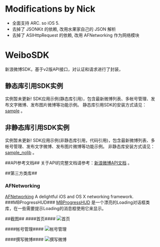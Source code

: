 # Modifications by Nick #
* 全面支持 ARC. so iOS 5.
* 去掉了 JSONKit 的依赖, 改用水果家自己的 JSON 解析
* 去掉了 ASIHttpRequest 的依赖, 改用 AFNetworking 作为网络模块

# WeiboSDK #
新浪微博SDK，基于v2版API接口，对认证和请求进行了封装，

## 静态库引用SDK实例 ##
实例暂未更新!
SDK应用示例(静态库引用)，包含最新微博列表、多帐号管理、发布文字微博、发布图片微博等功能示例。
静态库引用SDK的安装方式请见：[sample](https://github.com/JimLiu/WeiboSDK/tree/master/sample "新浪微博SDK示例") 。

## 非静态库引用SDK实例 ##
实例暂未更新!
SDK应用示例(非静态库引用，代码引用)，包含最新微博列表、多帐号管理、发布文字微博、发布图片微博等功能示例。
非静态库安装方式请见：[sample_nolib](https://github.com/JimLiu/WeiboSDK/tree/master/sample_nolib "新浪微博SDK示例") 。


##API参考文档##
关于API的完整文档请参考：[新浪微博API文档](http://open.weibo.com/wiki/%E9%A6%96%E9%A1%B5 "新浪微博API文档") 。

##第三方类库##
### AFNetworking ###
[AFNetworking](https://github.com/AFNetworking/AFNetworking "ASIHttpRequest官方网站") A delightful iOS and OS X networking framework.
###MBProgressHUD###
[MBProgressHUD](https://github.com/jdg/MBProgressHUD "MBProgressHUD 官方网站") 是一个漂亮的Loading对话框类库，在一些需要提示Loading的消息框使用它来显示。


##截图##
####首页####
![首页](https://github.com/JimLiu/WeiboSDK/blob/master/screenshots/Home.png?raw=true)

####帐号管理####
![帐号管理](https://github.com/JimLiu/WeiboSDK/blob/master/screenshots/Accounts.png?raw=true)

####撰写微博####
![撰写微博](https://github.com/JimLiu/WeiboSDK/blob/master/screenshots/Compose.png?raw=true)
